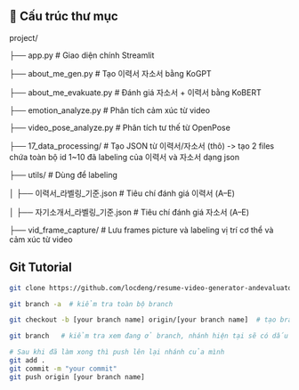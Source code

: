 ## 📁 Cấu trúc thư mục

project/

├── app.py # Giao diện chính Streamlit

├── about_me_gen.py # Tạo 이력서 자소서 bằng KoGPT

├── about_me_evakuate.py # Đánh giá 자소서 + 이력서 bằng KoBERT

├── emotion_analyze.py # Phân tích cảm xúc từ video

├── video_pose_analyze.py # Phân tích tư thế từ OpenPose

├── 17_data_processing/ # Tạo JSON từ 이력서/자소서 (thô) -> tạo 2 files chứa toàn bộ id 1~10 đã labeling của 이력서 và 자소서 dạng json

├── utils/ # Dùng để labeling

│ ├── 이력서_라벨링_기준.json # Tiêu chí đánh giá 이력서 (A–E)

│ ├── 자기소개서_라벨링_기준.json # Tiêu chí đánh giá 자소서 (A–E)

├── vid_frame_capture/ # Lưu frames picture và labeling vị trí cơ thể và cảm xúc từ video

## Git Tutorial

``` bash
git clone https://github.com/locdeng/resume-video-generator-andevaluator.git
```

```bash
git branch -a  # kiểm tra toàn bộ branch 
```

```bash
git checkout -b [your branch name] origin/[your branch name]  # tạo branch của mình ở local và chuyển vào làm  
```

```bash
git branch   # kiểm tra xem đang ở branch, nhánh hiện tại sẽ có dấu * trước tên 
```

```bash
# Sau khi đã làm xong thì push lên lại nhánh của mình
git add .
git commit -m "your commit"
git push origin [your branch name]
```
